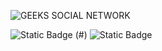 ![GEEKS SOCIAL NETWORK](https://github.com/Petja314/Geeks-social-network/assets/101811219/778cb5e0-7510-4f91-87bc-b293d354aeed)


![Static Badge](https://img.shields.io/badge/WEBSOCKETS-%23EF0092?style=for-the-badge&logo=socketdotio&logoColor=%23EF0092&labelColor=black) (#) ![Static Badge](https://img.shields.io/badge/FORMIK-%23EC5990?style=for-the-badge&logo=terraform&logoColor=%23EC5990&labelColor=black)
